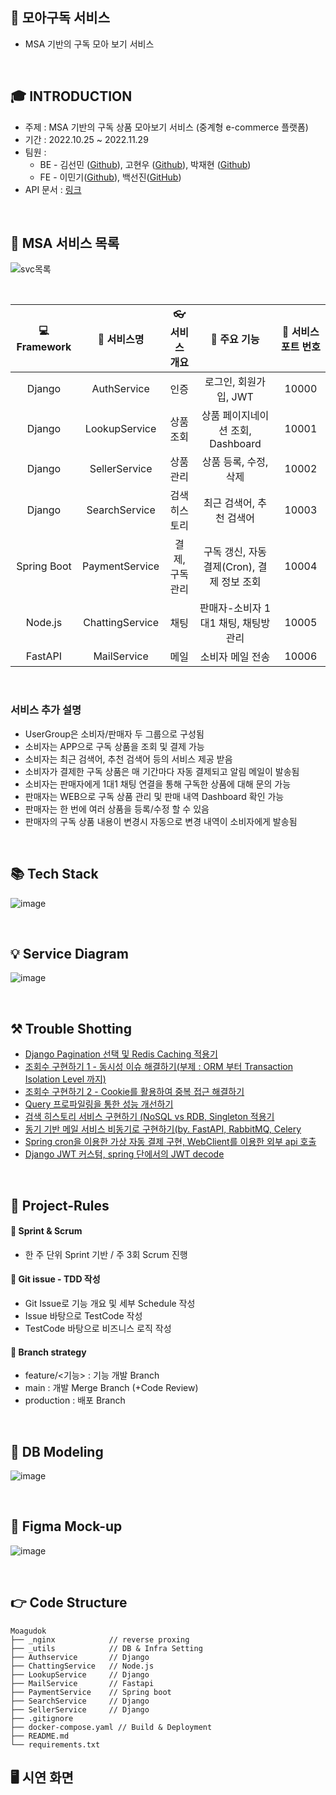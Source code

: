 ## 📢 모아구독 서비스
- MSA 기반의 구독 모아 보기 서비스

<br>

## 🎓 INTRODUCTION
- 주제 : MSA 기반의 구독 상품 모아보기 서비스 (중계형 e-commerce 플랫폼)
- 기간 : 2022.10.25 ~ 2022.11.29
- 팀원 : 
  - BE - 김선민 ([Github](https://github.com/SeonminKim1)), 고현우 ([Github](https://github.com/khw7876)), 박재현 ([Github](https://github.com/Aeius))     
  - FE - 이민기([Github](https://github.com/coddy083)), 백선진([GitHub](https://github.com/tjswls5000))
- API 문서 : [링크](https://www.notion.so/c038c6b9accc4de4ac55323097d3bad5)

<br>   

## 🎁 MSA 서비스 목록
![svc목록](https://user-images.githubusercontent.com/33525798/204617968-3bb901b2-1aae-4962-a408-bc9c2d7599c9.png)

<br>

| :computer: Framework  | 🎉 서비스명 | 👓 서비스 개요 | 🧱 주요 기능 |🔑 서비스 포트 번호 |
| :---: | :---: | :---: | :---: | :---: |
| Django  | AuthService  | 인증  | 로그인, 회원가입, JWT  | 10000  |
| Django  | LookupService  | 상품 조회  | 상품 페이지네이션 조회, Dashboard  | 10001  |
| Django  | SellerService  | 상품 관리  | 상품 등록, 수정, 삭제  | 10002  |
| Django  | SearchService  | 검색 히스토리  | 최근 검색어, 추천 검색어 | 10003  |
| Spring Boot  | PaymentService  | 결제, 구독 관리  | 구독 갱신, 자동 결제(Cron), 결제 정보 조회  | 10004  |
| Node.js  | ChattingService  | 채팅  | 판매자-소비자 1대1 채팅, 채팅방 관리  | 10005  |
| FastAPI  | MailService  | 메일  | 소비자 메일 전송  | 10006  |

<br>

### 서비스 추가 설명
- UserGroup은 소비자/판매자 두 그룹으로 구성됨
- 소비자는 APP으로 구독 상품을 조회 및 결제 가능
- 소비자는 최근 검색어, 추천 검색어 등의 서비스 제공 받음
- 소비자가 결제한 구독 상품은 매 기간마다 자동 결제되고 알림 메일이 발송됨
- 소비자는 판매자에게 1대1 채팅 연결을 통해 구독한 상품에 대해 문의 가능
- 판매자는 WEB으로 구독 상품 관리 및 판매 내역 Dashboard 확인 가능
- 판매자는 한 번에 여러 상품을 등록/수정 할 수 있음
- 판매자의 구독 상품 내용이 변경시 자동으로 변경 내역이 소비자에게 발송됨

<br>

## 📚 Tech Stack
![image](https://user-images.githubusercontent.com/33525798/204652929-14d6a890-f067-4d65-afad-8e90f245aeca.png)

<br>

## 💡 Service Diagram
![image](https://user-images.githubusercontent.com/33525798/204677212-75a7b00e-1fea-4bd9-a020-033457afbb3c.png)


<br>

## ⚒ Trouble Shotting
- [Django Pagination 선택 및 Redis Caching 적용기](https://yubi5050.tistory.com/220)
- [조회수 구현하기 1 - 동시성 이슈 해결하기(부제 : ORM 부터 Transaction Isolation Level 까지)](https://yubi5050.tistory.com/221)
- [조회수 구현하기 2 - Cookie를 활용하여 중복 접근 해결하기](https://yubi5050.tistory.com/222)
- [Query 프로파일링을 통한 성능 개선하기](https://yubi5050.tistory.com/223)
- [검색 히스토리 서비스 구현하기 (NoSQL vs RDB, Singleton 적용기](https://yubi5050.tistory.com/225)
- [동기 기반 메일 서비스 비동기로 구현하기(by. FastAPI, RabbitMQ, Celery](https://yubi5050.tistory.com/227)
- [Spring cron을 이용한 가상 자동 결제 구현, WebClient를 이용한 외부 api 호출](https://psb6604.tistory.com/83)
- [Django JWT 커스텀, spring 단에서의 JWT decode](https://psb6604.tistory.com/84)


<br>

## :handshake: Project-Rules
#### 🎉 Sprint & Scrum
- 한 주 단위 Sprint 기반 / 주 3회 Scrum 진행
#### 🎉 Git issue - TDD 작성
- Git Issue로 기능 개요 및 세부 Schedule 작성
- Issue 바탕으로 TestCode 작성
- TestCode 바탕으로 비즈니스 로직 작성
#### 🎉 Branch strategy
- feature/<기능> : 기능 개발 Branch
- main : 개발 Merge Branch (+Code Review)
- production : 배포 Branch

<br>

## 🚞 DB Modeling
![image](https://user-images.githubusercontent.com/33525798/204657362-0fd8e6ad-1e00-47c6-bbb3-dc27a7220c6f.png)


<br>

## 🚞 Figma Mock-up
![image](https://user-images.githubusercontent.com/87006912/204208509-3ec4cdc2-8e77-483a-a00a-155fbba359c9.png)


<br>

## 👉 Code Structure
```
Moagudok
├── _nginx            // reverse proxing
├── _utils            // DB & Infra Setting
├── Authservice       // Django        
├── ChattingService   // Node.js   
├── LookupService     // Django
├── MailService       // Fastapi
├── PaymentService    // Spring boot
├── SearchService     // Django
├── SellerService     // Django
├── .gitignore
├── docker-compose.yaml // Build & Deployment
├── README.md        
└── requirements.txt
```


## 🖥 시연 화면
